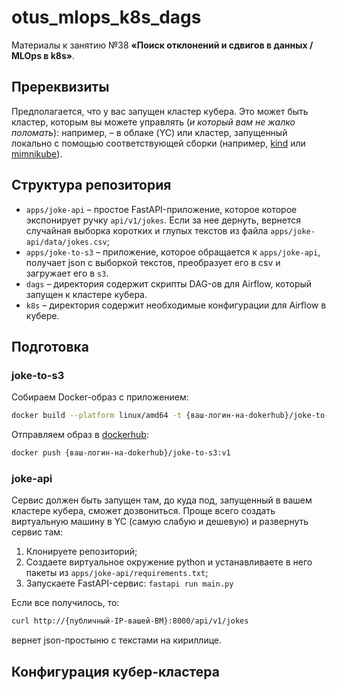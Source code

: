 # otus_mlops_k8s_dags

Материалы к занятию №38 **«Поиск отклонений и сдвигов в данных / MLOps в k8s»**. 

## Пререквизиты

Предполагается, что у вас запущен кластер кубера. Это может быть кластер, которым вы можете управлять (*и который вам не жалко поломать*): например, – в облаке (YC) или кластер, запущенный локально с помощью соответствующей сборки (например, [kind](https://kind.sigs.k8s.io/) или [mimnikube](https://minikube.sigs.k8s.io/docs/)).

## Структура репозитория

* `apps/joke-api` – простое FastAPI-приложение, которое которое экспонирует ручку `api/v1/jokes`. Если за нее дернуть, вернется случайная выборка коротких и глупых текстов из файла `apps/joke-api/data/jokes.csv`;
* `apps/joke-to-s3` – приложение, которое обращается к `apps/joke-api`, получает json с выборкой текстов, преобразует его в csv и загружает его в `s3`.  
* `dags` – директория содержит скрипты DAG-ов для Airflow, который запущен к кластере кубера.
* `k8s` – директория содержит необходимые конфигурации для Airflow в кубере. 

## Подготовка

### joke-to-s3

Собираем Docker-образ c приложением:

```bash
docker build --platform linux/amd64 -t {ваш-логин-на-dokerhub}/joke-to-s3:v1 -f Dockerfile
```

Отправляем образ в [dockerhub](https://hub.docker.com/):

```bash
docker push {ваш-логин-на-dokerhub}/joke-to-s3:v1
```

### joke-api

Сервис должен быть запущен там, до куда под, запущенный в вашем кластере кубера, сможет дозвониться. Проще всего создать виртуальную машину в YC (самую слабую и дешевую) и развернуть сервис там:

1. Клонируете репозиторий;
1. Создаете виртуальное окружение python и устанавливаете в него пакеты из `apps/joke-api/requirements.txt`;
1. Запускаете FastAPI-сервис: `fastapi run main.py`

Если все получилось, то:

```bash
curl http://{публичный-IP-вашей-ВМ}:8000/api/v1/jokes
```

вернет json-простыню с текстами на кириллице.

## Конфигурация кубер-кластера



